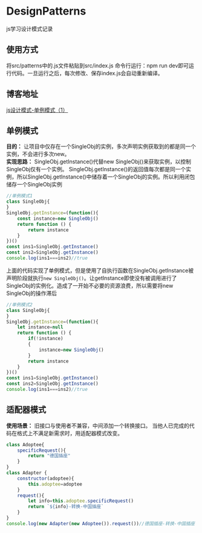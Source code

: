 # DesignPatterns
js学习设计模式记录
## 使用方式
将src/patterns中的.js文件粘贴到src/index.js  命令行运行：npm run dev即可运行代码。一旦运行之后，每次修改、保存index.js会自动重新编译。
## 博客地址
[js设计模式-单例模式（1）](https://www.jianshu.com/p/7bab4ba6c9af)
## 单例模式
**目的：** 让项目中仅存在一个SingleObj的实例，多次声明实例获取到的都是同一个实例，不会进行多次new。  
**实现思路：** SingleObj.getInstance()代替new SingleObj()来获取实例，以控制SingleObj仅有一个实例。
SingleObj.getInstance()的返回值每次都是同一个实例，所以SingleObj.getInstance()中储存着一个SingleObj的实例。所以利用闭包储存一个SingleObj实例
```js
//单例模式1
class SingleObj{
}
SingleObj.getInstance=(function(){
    const instance=new SingleObj()
    return function () {
        return instance
    }
})()
const ins1=SingleObj.getInstance()
const ins2=SingleObj.getInstance()
console.log(ins1===ins2)//true
```
上面的代码实现了单例模式，但是使用了自执行函数在SingleObj.getInstance被声明阶段就执行`new SingleObj()`。让getInstance即使没有被调用进行了SingleObj的实例化。造成了一开始不必要的资源浪费，所以需要将new SingleObj的操作滞后
```js
//单例模式2
class SingleObj{
}
SingleObj.getInstance=(function(){
    let instance=null
    return function () {
        if(!instance)
        {
            instance=new SingleObj()
        }
        return instance
    }
})()
const ins1=SingleObj.getInstance()
const ins2=SingleObj.getInstance()
console.log(ins1===ins2)//true
```
## 适配器模式
**使用场景：**
旧接口与使用者不兼容，中间添加一个转换接口。
当他人已完成的代码在格式上不满足新需求时，用适配器模式改变。
```js
class Adoptee{
    specificRequest(){
        return "德国插座"
    }
}
class Adapter {
    constructor(adoptee){
        this.adoptee=adoptee
    }
    request(){
        let info=this.adoptee.specificRequest()
        return `${info}-转换-中国插座`
    }
}
console.log(new Adapter(new Adoptee()).request())//德国插座-转换-中国插座

```

